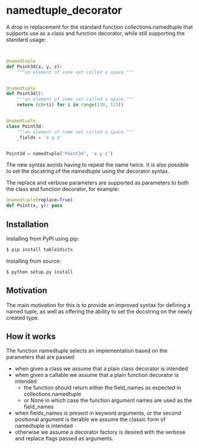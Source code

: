 # namedtuple_decorator

A drop in replacement for the standard function collections.namedtuple that
supports use as a class and function decorator, while still supporting the
standard usage:

```python


@namedtuple
def Point3d(x, y, z):
    """an element of some set called a space."""


@namedtuple
def Point3d():
    """an element of some set called a space."""
    return (chr(i) for i in range(120, 123))


@namedtuple
class Point3d:
    """an element of some set called a space."""
    _fields = 'x y z'


Point3d = namedtuple('Point3d', 'x y z')
```

The new syntax avoids having to repeat the name twice. It is also possible to
set the docstring of the namedtuple using the decorator syntax.

The replace and verbose parameters are supported as parameters to both the
class and function decorator, for example:

```python
@namedtuple(replace=True)
def Point(x, y): pass
```

## Installation

Installing from PyPI using pip:

```bash
$ pip install table2dicts
```

Installing from source:

```bash
$ python setup.py install
```

## Motivation

The main motivation for this is to provide an improved syntax for defining a
named tuple, as well as offering the ability to set the docstring on the newly
created type.

## How it works

The function namedtuple selects an implementation based on the parameters that
are passed:

* when given a class we assume that a plain class decorator is intended
* when given a callable we assume that a plain function decorator is intended
    - the function should return either the field_names as expected in
      collections.namedtuple
    - or None in which case the function argument names are used as the
      field_names
* when fields_names is present in keyword arguments, or the second positional
  argument is iterable we assume the classic form of namedtuple is intended
* otherwise we assume a decorator factory is desired with the verbose and
  replace flags passed as arguments.